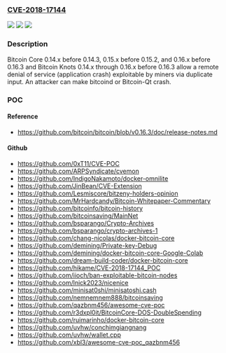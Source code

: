 ### [CVE-2018-17144](https://cve.mitre.org/cgi-bin/cvename.cgi?name=CVE-2018-17144)
![](https://img.shields.io/static/v1?label=Product&message=n%2Fa&color=blue)
![](https://img.shields.io/static/v1?label=Version&message=n%2Fa%20&color=brightgreen)
![](https://img.shields.io/static/v1?label=Vulnerability&message=n%2Fa&color=brightgreen)

### Description

Bitcoin Core 0.14.x before 0.14.3, 0.15.x before 0.15.2, and 0.16.x before 0.16.3 and Bitcoin Knots 0.14.x through 0.16.x before 0.16.3 allow a remote denial of service (application crash) exploitable by miners via duplicate input. An attacker can make bitcoind or Bitcoin-Qt crash.

### POC

#### Reference
- https://github.com/bitcoin/bitcoin/blob/v0.16.3/doc/release-notes.md

#### Github
- https://github.com/0xT11/CVE-POC
- https://github.com/ARPSyndicate/cvemon
- https://github.com/IndigoNakamoto/docker-omnilite
- https://github.com/JinBean/CVE-Extension
- https://github.com/Lesmiscore/bitzeny-holders-opinion
- https://github.com/MrHardcandy/Bitcoin-Whitepaper-Commentary
- https://github.com/bitcoinfo/bitcoin-history
- https://github.com/bitcoinsaving/MainNet
- https://github.com/bsparango/Crypto-Archives
- https://github.com/bsparango/crypto-archives-1
- https://github.com/chang-nicolas/docker-bitcoin-core
- https://github.com/demining/Private-key-Debug
- https://github.com/demining/docker-bitcoin-core-Google-Colab
- https://github.com/dream-build-coder/docker-bitcoin-core
- https://github.com/hikame/CVE-2018-17144_POC
- https://github.com/iioch/ban-exploitable-bitcoin-nodes
- https://github.com/lnick2023/nicenice
- https://github.com/minisat0shi/minisatoshi.cash
- https://github.com/nemnemnem888/bitcoinsaving
- https://github.com/qazbnm456/awesome-cve-poc
- https://github.com/r3dxpl0it/BitcoinCore-DOS-DoubleSpending
- https://github.com/ruimarinho/docker-bitcoin-core
- https://github.com/uvhw/conchimgiangnang
- https://github.com/uvhw/wallet.cpp
- https://github.com/xbl3/awesome-cve-poc_qazbnm456

